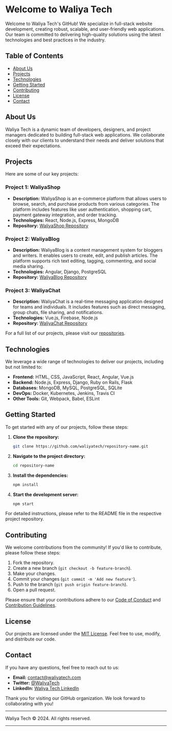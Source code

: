 # Welcome to Waliya Tech

Welcome to Waliya Tech's GitHub! We specialize in full-stack website development, creating robust, scalable, and user-friendly web applications. Our team is committed to delivering high-quality solutions using the latest technologies and best practices in the industry.

## Table of Contents

- [About Us](#about-us)
- [Projects](#projects)
- [Technologies](#technologies)
- [Getting Started](#getting-started)
- [Contributing](#contributing)
- [License](#license)
- [Contact](#contact)

## About Us

Waliya Tech is a dynamic team of developers, designers, and project managers dedicated to building full-stack web applications. We collaborate closely with our clients to understand their needs and deliver solutions that exceed their expectations.

## Projects

Here are some of our key projects:

### Project 1: WaliyaShop

- **Description:** WaliyaShop is an e-commerce platform that allows users to browse, search, and purchase products from various categories. The platform includes features like user authentication, shopping cart, payment gateway integration, and order tracking.
- **Technologies:** React, Node.js, Express, MongoDB
- **Repository:** [WaliyaShop Repository](https://github.com/waliyatech/waliyashop)

### Project 2: WaliyaBlog

- **Description:** WaliyaBlog is a content management system for bloggers and writers. It enables users to create, edit, and publish articles. The platform supports rich text editing, tagging, commenting, and social media sharing.
- **Technologies:** Angular, Django, PostgreSQL
- **Repository:** [WaliyaBlog Repository](https://github.com/waliyatech/waliyablog)

### Project 3: WaliyaChat

- **Description:** WaliyaChat is a real-time messaging application designed for teams and individuals. It includes features such as direct messaging, group chats, file sharing, and notifications.
- **Technologies:** Vue.js, Firebase, Node.js
- **Repository:** [WaliyaChat Repository](https://github.com/waliyatech/waliyachat)

For a full list of our projects, please visit our [repositories](https://github.com/waliyatech?tab=repositories).

## Technologies

We leverage a wide range of technologies to deliver our projects, including but not limited to:

- **Frontend:** HTML, CSS, JavaScript, React, Angular, Vue.js
- **Backend:** Node.js, Express, Django, Ruby on Rails, Flask
- **Databases:** MongoDB, MySQL, PostgreSQL, SQLite
- **DevOps:** Docker, Kubernetes, Jenkins, Travis CI
- **Other Tools:** Git, Webpack, Babel, ESLint

## Getting Started

To get started with any of our projects, follow these steps:

1. **Clone the repository:**

    ```sh
    git clone https://github.com/waliyatech/repository-name.git
    ```

2. **Navigate to the project directory:**

    ```sh
    cd repository-name
    ```

3. **Install the dependencies:**

    ```sh
    npm install
    ```

4. **Start the development server:**

    ```sh
    npm start
    ```

For detailed instructions, please refer to the README file in the respective project repository.

## Contributing

We welcome contributions from the community! If you'd like to contribute, please follow these steps:

1. Fork the repository.
2. Create a new branch (`git checkout -b feature-branch`).
3. Make your changes.
4. Commit your changes (`git commit -m 'Add new feature'`).
5. Push to the branch (`git push origin feature-branch`).
6. Open a pull request.

Please ensure that your contributions adhere to our [Code of Conduct](CODE_OF_CONDUCT.md) and [Contribution Guidelines](CONTRIBUTING.md).

## License

Our projects are licensed under the [MIT License](LICENSE). Feel free to use, modify, and distribute our code.

## Contact

If you have any questions, feel free to reach out to us:

- **Email:** [contact@waliyatech.com](mailto:contact@waliyatech.com)
- **Twitter:** [@WaliyaTech](https://twitter.com/WaliyaTech)
- **LinkedIn:** [Waliya Tech LinkedIn](https://www.linkedin.com/company/waliyatech)

Thank you for visiting our GitHub organization. We look forward to collaborating with you!

---

Waliya Tech © 2024. All rights reserved.

---
